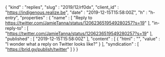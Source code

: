 {
  "kind" : "replies",
  "slug" : "2019/12/rf0dx",
  "client_id" : "https://indigenous.realize.be",
  "date" : "2019-12-15T15:58:00Z",
  "h" : "h-entry",
  "properties" : {
    "name" : [ "Reply to https://twitter.com/JamieTanna/status/1206236519549280257?s=19" ],
    "in-reply-to" : [ "https://twitter.com/JamieTanna/status/1206236519549280257?s=19" ],
    "published" : [ "2019-12-15T15:58:00Z" ],
    "content" : [ {
      "html" : "",
      "value" : "I wonder what a reply on Twitter looks like?"
    } ],
    "syndication" : [ "https://brid.gy/publish/twitter" ]
  }
}
